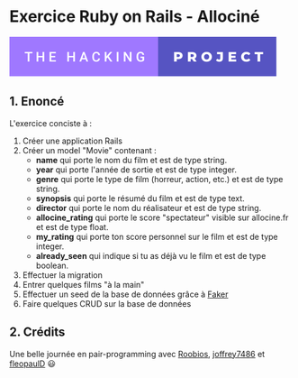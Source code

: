# Exercice Ruby on Rails - Allociné
[![forthebadge](./.readme_files/the-hacking-project.svg)](https://forthebadge.com)


## 1. Enoncé
L'exercice conciste à :
1. Créer une application Rails
1. Créer un model "Movie" contenant :
    - **name** qui porte le nom du film et est de type string.
    - **year** qui porte l'année de sortie et est de type integer.
    - **genre** qui porte le type de film (horreur, action, etc.) et est de type string.
    - **synopsis** qui porte le résumé du film et est de type text.
    - **director** qui porte le nom du réalisateur et est de type string.
    - **allocine_rating** qui porte le score "spectateur" visible sur allocine.fr et est de type float.
    - **my_rating** qui porte ton score personnel sur le film et est de type integer.
    - **already_seen** qui indique si tu as déjà vu le film et est de type boolean.
1. Effectuer la migration
1. Entrer quelques films "à la main"
1. Effectuer un seed de la base de données grâce à [Faker](https://github.com/faker-ruby/faker) 
1. Faire quelques CRUD sur la base de données

## 2. Crédits

Une belle journée en pair-programming avec [Roobios](https://github.com/Roobios), [joffrey7486](https://github.com/joffrey7486) et [fleopaulD](https://github.com/fleopaulD) :smiley:

